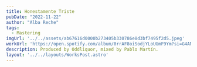 ```yaml
---
title: Honestamente Triste
pubDate: "2022-11-22"
author: "Alba Reche"
tags:
  - Mastering
imgUrl: '../../assets/ab67616d0000b273405b330786e8d3bf7495f2d5.jpeg'
workUrl: 'https://open.spotify.com/album/0rrAF8oiSodjYLoUGmF9Ym?si=G4AN_MuyQKGhIhzp0UM5rw'
description: Produced by Oddliquor, mixed by Pablo Martín.
layout: '../../layouts/WorksPost.astro'
---
```

